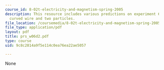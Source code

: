```yaml
---
course_id: 8-02t-electricity-and-magnetism-spring-2005
description: This resource includes various predictions on experiment 6, bent wire,
  curved wire and two particles.
file_location: /coursemedia/8-02t-electricity-and-magnetism-spring-2005/9c8c2814a9f5e114c0ea76ea22ae5057_prs_w06d2.pdf
file_type: application/pdf
layout: pdf
title: prs_w06d2.pdf
type: course
uid: 9c8c2814a9f5e114c0ea76ea22ae5057

---
```

None
